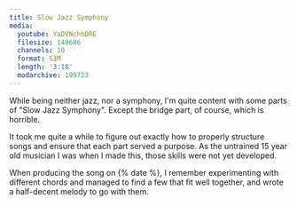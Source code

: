 ```yaml
---
title: Slow Jazz Symphony
media:
  youtube: YaDVNchhDRE
  filesize: 148686
  channels: 10
  format: S3M
  length: '3:18'
  modarchive: 199723
---
```


While being neither jazz, nor a symphony, I'm quite content with some parts of
"Slow Jazz Symphony". Except the bridge part, of course, which is horrible.

It took me quite a while to figure out exactly how to properly structure songs
and ensure that each part served a purpose. As the untrained 15 year old
musician I was when I made this, those skills were not yet developed.

When producing the song on {% date %}, I remember experimenting with different
chords and managed to find a few that fit well together, and wrote a half-decent
melody to go with them.
